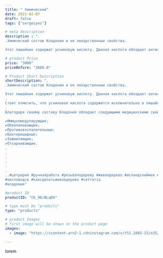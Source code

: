 ```yaml
---
title: " Химический"
date: 2021-02-07
draft: false
tags: ["sergeiyes"]

# meta description
description : ".
.Химический состав Кладонии и ее лекарственные свойства.

Этот лишайник содержит усниновую кислоту. Данная кислота обладает антисептическим действием, она акт"

# product Price
price: "3000"
priceBefore: "3600.0"

# Product Short Description
shortDescription: ".
.Химический состав Кладонии и ее лекарственные свойства.

Этот лишайник содержит усниновую кислоту. Данная кислота обладает антисептическим действием, она активна даже против мутирующей палочки Коха.🌳
.
Стоит отметить, что усниновая кислота содержится исключительно в лишайниках, ни в каких других организмах ее встретить нельзя.⚠️
.
Благодаря своему составу Кладония обладает следующими медицинскими свойствами:

✔Иммуномодулирующие;
✔Обволакивающие;
✔Противовоспалительные;
✔Бактерицидные;
✔Заживляющие;
✔Отхаркивающие.
.
.
.
.
.
.
..#цетрария #ручнаяработа #резьбаподереву #живоедерево #исландскиймох #пятигорск #КРЫМ #Севастополь #железноводск #ставрополь #антисептик #подарок #cetrariya #grad_masterov #друзья #сувенир #природныйантибиотик #купитьцетрарию #лучшийподарок #необыкновнныйподарок
#кисловодск #каксделатьживоедерево #cetraria
#кладония"

#product ID
productID: "CK_96rBLqO9"

# type must be "products"
type: "products"

# product Images
# first image will be shown in the product page
images:
  - image: "https://scontent-arn2-1.cdninstagram.com/v/t51.2885-15/e35/146622887_4053700114662169_2330395248835359169_n.jpg?se=8&tp=1&_nc_ht=scontent-arn2-1.cdninstagram.com&_nc_cat=101&_nc_ohc=LB_slQw-GtgAX9e9Xjd&ccb=7-4&oh=ac0953e0b65809d82f45375d5cf4273d&oe=60828960&_nc_sid=86f79a&ig_cache_key=MjUwMzk5MjIzMDU5ODg0NTM3Mw%3D%3D.2-ccb7-4"

---
```

lorem
